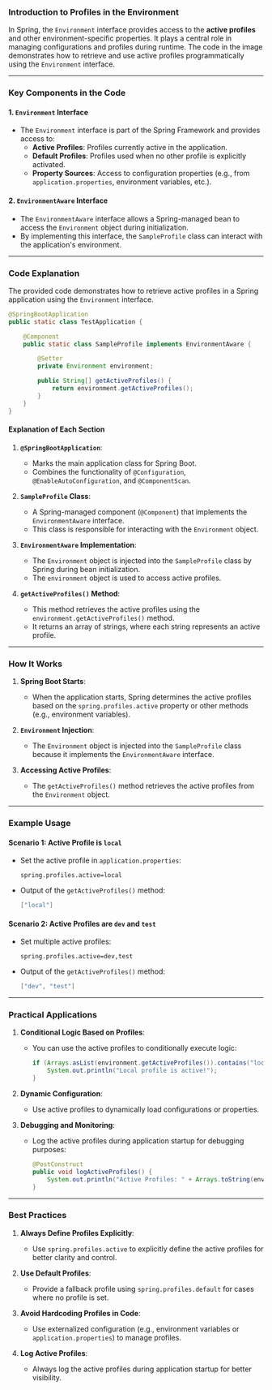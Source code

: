 ### **Introduction to Profiles in the Environment**

In Spring, the `Environment` interface provides access to the **active profiles** and other environment-specific properties. It plays a central role in managing configurations and profiles during runtime. The code in the image demonstrates how to retrieve and use active profiles programmatically using the `Environment` interface.

---

### **Key Components in the Code**

#### 1. **`Environment` Interface**
   - The `Environment` interface is part of the Spring Framework and provides access to:
     - **Active Profiles**: Profiles currently active in the application.
     - **Default Profiles**: Profiles used when no other profile is explicitly activated.
     - **Property Sources**: Access to configuration properties (e.g., from `application.properties`, environment variables, etc.).

#### 2. **`EnvironmentAware` Interface**
   - The `EnvironmentAware` interface allows a Spring-managed bean to access the `Environment` object during initialization.
   - By implementing this interface, the `SampleProfile` class can interact with the application's environment.

---

### **Code Explanation**

The provided code demonstrates how to retrieve active profiles in a Spring application using the `Environment` interface.

```java
@SpringBootApplication
public static class TestApplication {

    @Component
    public static class SampleProfile implements EnvironmentAware {

        @Setter
        private Environment environment;

        public String[] getActiveProfiles() {
            return environment.getActiveProfiles();
        }
    }
}
```

#### **Explanation of Each Section**

1. **`@SpringBootApplication`**:
   - Marks the main application class for Spring Boot.
   - Combines the functionality of `@Configuration`, `@EnableAutoConfiguration`, and `@ComponentScan`.

2. **`SampleProfile` Class**:
   - A Spring-managed component (`@Component`) that implements the `EnvironmentAware` interface.
   - This class is responsible for interacting with the `Environment` object.

3. **`EnvironmentAware` Implementation**:
   - The `Environment` object is injected into the `SampleProfile` class by Spring during bean initialization.
   - The `environment` object is used to access active profiles.

4. **`getActiveProfiles()` Method**:
   - This method retrieves the active profiles using the `environment.getActiveProfiles()` method.
   - It returns an array of strings, where each string represents an active profile.

---

### **How It Works**

1. **Spring Boot Starts**:
   - When the application starts, Spring determines the active profiles based on the `spring.profiles.active` property or other methods (e.g., environment variables).

2. **`Environment` Injection**:
   - The `Environment` object is injected into the `SampleProfile` class because it implements the `EnvironmentAware` interface.

3. **Accessing Active Profiles**:
   - The `getActiveProfiles()` method retrieves the active profiles from the `Environment` object.

---

### **Example Usage**

#### **Scenario 1: Active Profile is `local`**
- Set the active profile in `application.properties`:
  ```properties
  spring.profiles.active=local
  ```
- Output of the `getActiveProfiles()` method:
  ```java
  ["local"]
  ```

#### **Scenario 2: Active Profiles are `dev` and `test`**
- Set multiple active profiles:
  ```properties
  spring.profiles.active=dev,test
  ```
- Output of the `getActiveProfiles()` method:
  ```java
  ["dev", "test"]
  ```

---

### **Practical Applications**

1. **Conditional Logic Based on Profiles**:
   - You can use the active profiles to conditionally execute logic:
     ```java
     if (Arrays.asList(environment.getActiveProfiles()).contains("local")) {
         System.out.println("Local profile is active!");
     }
     ```

2. **Dynamic Configuration**:
   - Use active profiles to dynamically load configurations or properties.

3. **Debugging and Monitoring**:
   - Log the active profiles during application startup for debugging purposes:
     ```java
     @PostConstruct
     public void logActiveProfiles() {
         System.out.println("Active Profiles: " + Arrays.toString(environment.getActiveProfiles()));
     }
     ```

---

### **Best Practices**

1. **Always Define Profiles Explicitly**:
   - Use `spring.profiles.active` to explicitly define the active profiles for better clarity and control.

2. **Use Default Profiles**:
   - Provide a fallback profile using `spring.profiles.default` for cases where no profile is set.

3. **Avoid Hardcoding Profiles in Code**:
   - Use externalized configuration (e.g., environment variables or `application.properties`) to manage profiles.

4. **Log Active Profiles**:
   - Always log the active profiles during application startup for better visibility.

